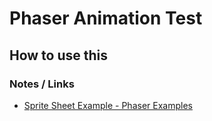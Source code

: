 # Phaser Animation Test

## How to use this 



### Notes / Links
- [Sprite Sheet Example - Phaser Examples ](https://phaser.io/examples/v2/animation/sprite-sheet)


